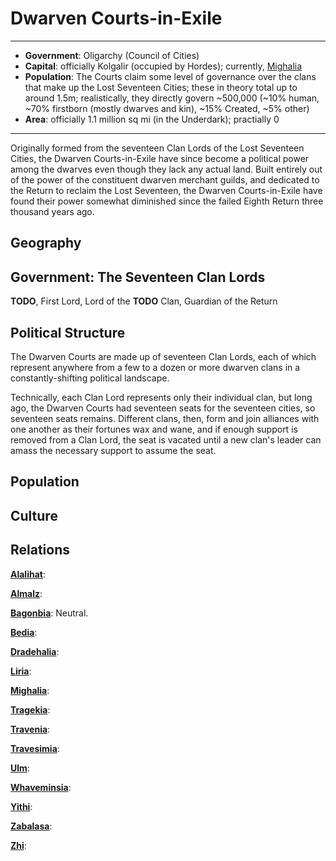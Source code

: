 # Dwarven Courts-in-Exile
___
- **Government**: Oligarchy (Council of Cities)
- **Capital**: officially Kolgalir (occupied by Hordes); currently, [Mighalia](../Cities/Mighalia.md)
- **Population**: The Courts claim some level of governance over the clans that make up the Lost Seventeen Cities; these in theory total up to around 1.5m; realistically, they directly govern ~500,000 (~10% human, ~70% firstborn (mostly dwarves and kin), ~15% Created, ~5% other)
- **Area**: officially 1.1 million sq mi (in the Underdark); practially 0
---

Originally formed from the seventeen Clan Lords of the Lost Seventeen Cities, the Dwarven Courts-in-Exile have since become a political power among the dwarves even though they lack any actual land. Built entirely out of the power of the constituent dwarven merchant guilds, and dedicated to the Return to reclaim the Lost Seventeen, the Dwarven Courts-in-Exile have found their power somewhat diminished since the failed Eighth Return three thousand years ago.

## Geography

## Government: The Seventeen Clan Lords
**TODO**, First Lord, Lord of the **TODO** Clan, Guardian of the Return

## Political Structure
The Dwarven Courts are made up of seventeen Clan Lords, each of which represent anywhere from a few to a dozen or more dwarven clans in a constantly-shifting political landscape. 

Technically, each Clan Lord represents only their individual clan, but long ago, the Dwarven Courts had seventeen seats for the seventeen cities, so seventeen seats remains. Different clans, then, form and join alliances with one another as their fortunes wax and wane, and if enough support is removed from a Clan Lord, the seat is vacated until a new clan's leader can amass the necessary support to assume the seat.

## Population

## Culture

## Relations
[**Alalihat**](../Nations/Alalihat.md):

[**Almalz**](../Nations/Almalz.md):

[**Bagonbia**](../Nations/Bagonbia.md): Neutral.

[**Bedia**](../Nations/Bedia.md):

[**Dradehalia**](../Nations/Dradehalia.md):

[**Liria**](../Nations/Liria.md):

[**Mighalia**](../Nations/Mighalia.md):

[**Tragekia**](../Nations/Tragekia.md):

[**Travenia**](../Nations/Travenia.md):

[**Travesimia**](../Nations/Travesimia.md):

[**Ulm**](../Nations/Ulm.md):

[**Whaveminsia**](../Nations/Whaveminsia.md):

[**Yithi**](../Nations/Yithi.md): 

[**Zabalasa**](../Nations/Zabalasa.md):

[**Zhi**](../Nations/Zhi.md):




